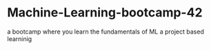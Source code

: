 # Machine-Learning-bootcamp-42
a bootcamp where you learn the fundamentals of ML a project based learninig
